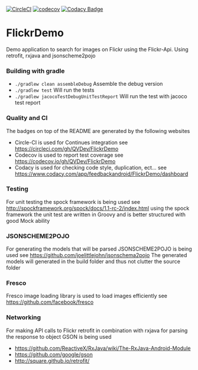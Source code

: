 [![CircleCI](https://circleci.com/gh/QVDev/FlickrDemo.svg?style=svg)](https://circleci.com/gh/QVDev/FlickrDemo)
[![codecov](https://codecov.io/gh/QVDev/FlickrDemo/branch/develop/graph/badge.svg)](https://codecov.io/gh/QVDev/FlickrDemo)
[![Codacy Badge](https://api.codacy.com/project/badge/Grade/1b3ac4c69fa945b78c9b3bb9f0f260d8)](https://www.codacy.com/app/feedbackandroid/FlickrDemo?utm_source=github.com&amp;utm_medium=referral&amp;utm_content=QVDev/FlickrDemo&amp;utm_campaign=Badge_Grade)

# FlickrDemo
Demo application to search for images on Flickr using the Flickr-Api. Using retrofit, rxjava and jsonscheme2pojo

### Building with gradle
* ```./gradlew clean assembleDebug``` Assemble the debug version
* ```./gradlew test``` Will run the tests
* ```./gradlew jacocoTestDebugUnitTestReport``` Will run the test with jacoco test report

### Quality and CI
The badges on top of the README are generated by the following websites
* Circle-CI is used for Continues integration see https://circleci.com/gh/QVDev/FlickrDemo
* Codecov is used to report test coverage see https://codecov.io/gh/QVDev/FlickrDemo
* Codacy is used for checking code style, duplication, ect... see https://www.codacy.com/app/feedbackandroid/FlickrDemo/dashboard

### Testing
For unit testing the spock framework is being used see http://spockframework.org/spock/docs/1.1-rc-2/index.html using the spock framework the unit test are written in Groovy and is better structured with good Mock ability

### JSONSCHEME2POJO
For generating the models that will be parsed JSONSCHEME2POJO is being used see https://github.com/joelittlejohn/jsonschema2pojo
The generated models will generated in the build folder and thus not clutter the source folder

### Fresco
Fresco image loading library is used to load images efficiently see https://github.com/facebook/fresco

### Networking
For making API calls to Flickr retrofit in combination with rxjava for parsing the response to object GSON is being used
* https://github.com/ReactiveX/RxJava/wiki/The-RxJava-Android-Module
* https://github.com/google/gson
* http://square.github.io/retrofit/

